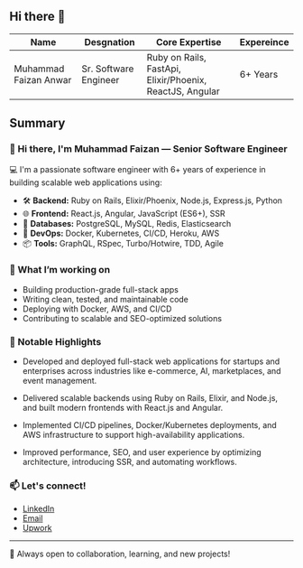 ## Hi there 👋

| Name  | Desgnation |  Core Expertise | Expereince |
| ------------- | ------------- | ------------- | ------------- |
| Muhammad Faizan Anwar  | Sr. Software Engineer | Ruby on Rails, FastApi, Elixir/Phoenix, ReactJS, Angular | 6+ Years

## Summary

### 👋 Hi there, I'm Muhammad Faizan — Senior Software Engineer

💻 I'm a passionate software engineer with 6+ years of experience in building scalable web applications using:
- 🛠️ **Backend:** Ruby on Rails, Elixir/Phoenix, Node.js, Express.js, Python
- 🌐 **Frontend:** React.js, Angular, JavaScript (ES6+), SSR
- 🧩 **Databases:** PostgreSQL, MySQL, Redis, Elasticsearch
- 🚀 **DevOps:** Docker, Kubernetes, CI/CD, Heroku, AWS
- 📦 **Tools:** GraphQL, RSpec, Turbo/Hotwire, TDD, Agile

### 🚧 What I’m working on
- Building production-grade full-stack apps
- Writing clean, tested, and maintainable code
- Deploying with Docker, AWS, and CI/CD
- Contributing to scalable and SEO-optimized solutions

### 📌 Notable Highlights
- Developed and deployed full-stack web applications for startups and enterprises across industries like e-commerce, AI, marketplaces, and event management.

- Delivered scalable backends using Ruby on Rails, Elixir, and Node.js, and built modern frontends with React.js and Angular.

- Implemented CI/CD pipelines, Docker/Kubernetes deployments, and AWS infrastructure to support high-availability applications.

- Improved performance, SEO, and user experience by optimizing architecture, introducing SSR, and automating workflows.

### 📫 Let's connect!
- [LinkedIn](https://www.linkedin.com/in/faizan-anwar-developer/)
- [Email](mailto:faizananwardeveloper@gmail.com)
- [Upwork](https://www.upwork.com/freelancers/~01c2f212ee04d96057?mp_source=share)

---

💬 Always open to collaboration, learning, and new projects!


<!--
**faizananwardeveloper/faizananwardeveloper** is a ✨ _special_ ✨ repository because its `README.md` (this file) appears on your GitHub profile.

Here are some ideas to get you started:

- 🔭 I’m currently working on ...
- 🌱 I’m currently learning ...
- 👯 I’m looking to collaborate on ...
- 🤔 I’m looking for help with ...
- 💬 Ask me about ...
- 📫 How to reach me: ...
- 😄 Pronouns: ...
- ⚡ Fun fact: ...
-->
